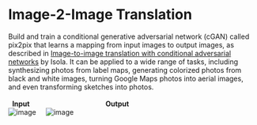 # Image-2-Image Translation
Build and train a conditional generative adversarial network (cGAN) called pix2pix that learns a mapping from input images to output images, as described in [Image-to-image translation with conditional adversarial networks](https://arxiv.org/abs/1611.07004) by Isola. It can be applied to a wide range of tasks, including synthesizing photos from label maps, generating colorized photos from black and white images, turning Google Maps photos into aerial images, and even transforming sketches into photos.<br><br>
&nbsp;&nbsp;**Input** &nbsp;&nbsp;&nbsp;&nbsp;&nbsp;&nbsp;&nbsp;&nbsp;&nbsp;&nbsp;&nbsp;&nbsp;&nbsp;&nbsp;&nbsp;&nbsp;&nbsp;&nbsp;&nbsp;&nbsp;&nbsp;&nbsp;&nbsp;&nbsp;&nbsp;&nbsp;&nbsp;&nbsp;&nbsp;&nbsp;&nbsp;&nbsp;&nbsp;&nbsp;&nbsp;&nbsp;&nbsp;
**Output** <br>
![image](https://user-images.githubusercontent.com/47007177/128763812-ef8bfe18-ae99-4597-b582-7666fc28814d.png)&nbsp;&nbsp;&nbsp;&nbsp;
![image](https://user-images.githubusercontent.com/47007177/128763748-a01beda9-a0ba-4923-9602-0ebe5206a005.png)


